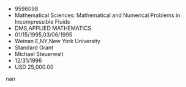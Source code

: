
* 9596098
* Mathematical Sciences: Mathematical and Numerical Problems in Incompressible Fluids
* DMS,APPLIED MATHEMATICS
* 01/15/1995,03/06/1995
* Weinan E,NY,New York University
* Standard Grant
* Michael Steuerwalt
* 12/31/1996
* USD 25,000.00

nan
